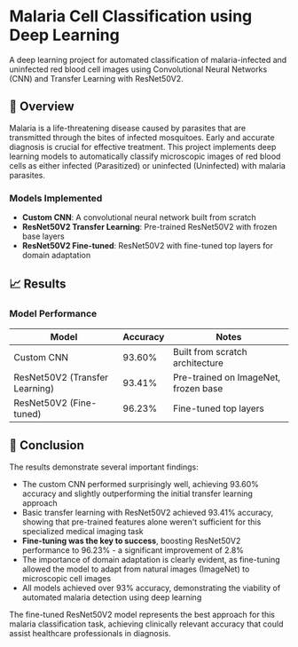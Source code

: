 # Malaria Cell Classification using Deep Learning

A deep learning project for automated classification of malaria-infected and uninfected red blood cell images using Convolutional Neural Networks (CNN) and Transfer Learning with ResNet50V2.

## 🔬 Overview

Malaria is a life-threatening disease caused by parasites that are transmitted through the bites of infected mosquitoes. Early and accurate diagnosis is crucial for effective treatment. This project implements deep learning models to automatically classify microscopic images of red blood cells as either infected (Parasitized) or uninfected (Uninfected) with malaria parasites.

### Models Implemented

- **Custom CNN**: A convolutional neural network built from scratch
- **ResNet50V2 Transfer Learning**: Pre-trained ResNet50V2 with frozen base layers
- **ResNet50V2 Fine-tuned**: ResNet50V2 with fine-tuned top layers for domain adaptation

## 📈 Results

### Model Performance

| Model                          | Accuracy | Notes                                |
| ------------------------------ | -------- | ------------------------------------ |
| Custom CNN                     | 93.60%   | Built from scratch architecture      |
| ResNet50V2 (Transfer Learning) | 93.41%   | Pre-trained on ImageNet, frozen base |
| ResNet50V2 (Fine-tuned)        | 96.23%   | Fine-tuned top layers                |

## 🎯 Conclusion

The results demonstrate several important findings:

- The custom CNN performed surprisingly well, achieving 93.60% accuracy and slightly outperforming the initial transfer learning approach
- Basic transfer learning with ResNet50V2 achieved 93.41% accuracy, showing that pre-trained features alone weren't sufficient for this specialized medical imaging task
- **Fine-tuning was the key to success**, boosting ResNet50V2 performance to 96.23% - a significant improvement of 2.8%
- The importance of domain adaptation is clearly evident, as fine-tuning allowed the model to adapt from natural images (ImageNet) to microscopic cell images
- All models achieved over 93% accuracy, demonstrating the viability of automated malaria detection using deep learning

The fine-tuned ResNet50V2 model represents the best approach for this malaria classification task, achieving clinically relevant accuracy that could assist healthcare professionals in diagnosis.
